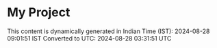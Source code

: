 # My Project

This content is dynamically generated in Indian Time (IST): 2024-08-28 09:01:51 IST
Converted to UTC: 2024-08-28 03:31:51 UTC
